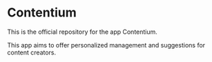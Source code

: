 # Contentium

This is the official repository for the app Contentium.

This app aims to offer personalized management and suggestions for content creators.
